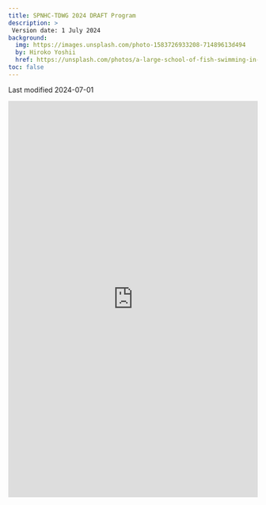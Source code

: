 ```yaml
---
title: SPNHC-TDWG 2024 DRAFT Program
description: >
 Version date: 1 July 2024
background:
  img: https://images.unsplash.com/photo-1583726933208-71489613d494
  by: Hiroko Yoshii
  href: https://unsplash.com/photos/a-large-school-of-fish-swimming-in-the-ocean-vYsOa_s3C6g
toc: false
---
```

Last modified 2024-07-01


<iframe src="https://docs.google.com/spreadsheets/d/e/2PACX-1vRrOkzjhpIjWy_CWQtGngbTM9E75Kh31DIgdyt1ANeVXc64PMFB7upsihpZkguq7zSCGmcALKzAQCvD/pubhtml?gid=0&amp;single=true&amp;widget=true&amp;headers=false" width="100%" height="800" style="border:0;" allowfullscreen=""></iframe>
